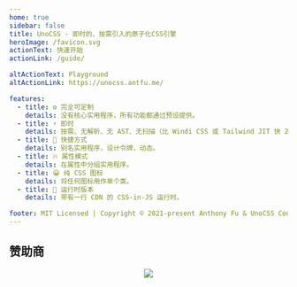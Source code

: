```yaml
---
home: true
sidebar: false
title: UnoCSS - 即时的、按需引入的原子化CSS引擎
heroImage: /favicon.svg
actionText: 快速开始
actionLink: /guide/

altActionText: Playground
altActionLink: https://unocss.antfu.me/

features:
  - title: ⚙️ 完全可定制
    details: 没有核心实用程序，所有功能都通过预设提供。
  - title: ⚡️ 即时
    details: 按需、无解析、无 AST、无扫描（比 Windi CSS 或 Tailwind JIT 快 200 倍）
  - title: 🎨 快捷方式
    details: 别名实用程序，设计令牌，动态。
  - title: 🔥 属性模式
    details: 在属性中分组实用程序。
  - title: 😀 纯 CSS 图标
    details: 将任何图标用作单个类。
  - title: 🚚 运行时版本
    details: 带有一行 CDN 的 CSS-in-JS 运行时。

footer: MIT Licensed | Copyright © 2021-present Anthony Fu & UnoCSS Contributors
---
```


## 赞助商

<p align="center">
  <a href="https://cdn.jsdelivr.net/gh/antfu/static/sponsors.svg">
    <img src='https://cdn.jsdelivr.net/gh/antfu/static/sponsors.svg'/>
  </a>
</p>
